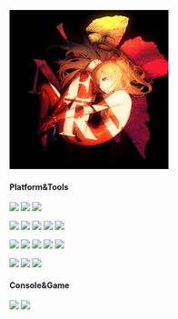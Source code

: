 <p>
  <img src="https://raw.githubusercontent.com/NERVEbing/NERVEbing/master/asuka.gif">
</p>

#### Platform&Tools
[![](https://img.shields.io/badge/OS-Debian-D70851?style=flat-square&logo=debian&logoColor=ffffff)](https://www.debian.org)
[![](https://img.shields.io/badge/macOS-Catalina-292e33?style=flat-square&logo=apple&logoColor=ffffff)](https://www.apple.com)
[![](https://img.shields.io/badge/IDE-Visual%20Studio%20Code-purple?style=flat-square&logo=visual-studio-code&logoColor=ffffff)](https://code.visualstudio.com)

[![](https://img.shields.io/badge/-Go-7FD5EA?style=flat-square&logo=go&logoColor=ffffff)](https://golang.org)
[![](https://img.shields.io/badge/-PHP-8892BF?style=flat-square&logo=php&logoColor=ffffff)](https://www.php.net)
[![](https://img.shields.io/badge/-JavaScript-F7DF1D?style=flat-square&logo=javascript&logoColor=ffffff)](https://www.javascript.com)
[![](https://img.shields.io/badge/-Bash-320927?style=flat-square&logo=GNU-bash&logoColor=ffffff)](https://www.gnu.org/software/bash)
[![](https://img.shields.io/badge/-Markdown-000000?style=flat-square&logo=markdown&logoColor=ffffff)](https://www.markdownguide.org)


[![](https://img.shields.io/badge/-Docker-2496ED?style=flat-square&logo=docker&logoColor=ffffff)](https://www.docker.com)
[![](https://img.shields.io/badge/-kubernetes-326DE6?style=flat-square&logo=kubernetes&logoColor=ffffff)](https://kubernetes.io)
[![](https://img.shields.io/badge/-MySQL-1A7497?style=flat-square&logo=mysql&logoColor=ffffff)](https://www.mysql.com)
[![](https://img.shields.io/badge/-Redis-D92B21?style=flat-square&logo=redis&logoColor=ffffff)](https://redis.io)
[![](https://img.shields.io/badge/-Nginx-269539?style=flat-square&logo=nginx&logoColor=ffffff)](https://nginx.org)

[![](https://img.shields.io/badge/-GitHub-24292E?style=flat-square&logo=github&logoColor=ffffff)](https://github.com)
[![](https://img.shields.io/badge/-GitLab-392A66?style=flat-square&logo=gitlab&logoColor=ffffff)](https://gitlab.com)
[![](https://img.shields.io/badge/-Git-f05032?style=flat-square&logo=git&logoColor=white)](https://git-scm.com)

#### Console&Game
[![](https://img.shields.io/badge/-PlayStation%204-0070d1?style=flat-square&logo=playstation&logoColor=ffffff)](https://psnine.com/psnid/Nervebing)
[![](https://img.shields.io/badge/Steam-020202?style=flat-square&logo=steam&logoColor=ffffff)](https://steamcommunity.com/id/NERVEbing)
